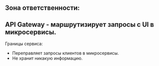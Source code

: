 ## Зона ответственности:

## API Gateway - маршрутизирует запросы с UI в микросервисы.

Границы сервиса:
- Переправляет запросы клиентов в микросервисы.
- Не хранит никакую информацию.

